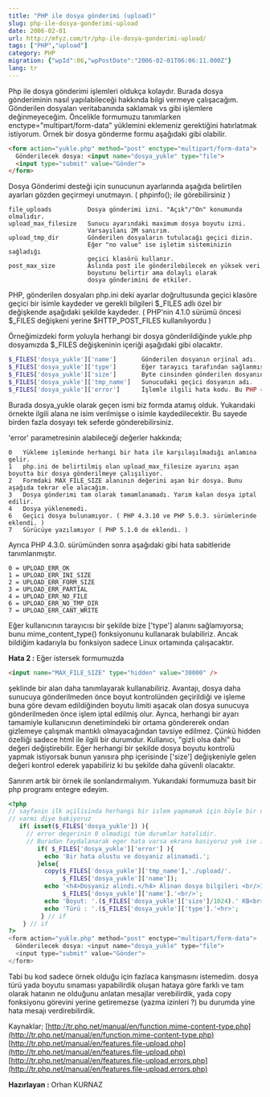 ```yaml
---
title: "PHP ile dosya gönderimi (upload)"
slug: php-ile-dosya-gonderimi-upload
date: 2006-02-01
url: http://mfyz.com/tr/php-ile-dosya-gonderimi-upload/
tags: ["PHP","upload"]
category: PHP
migration: {"wpId":86,"wpPostDate":"2006-02-01T06:06:11.000Z"}
lang: tr
---
```


Php ile dosya gönderimi işlemleri oldukça kolaydır. Burada dosya gönderiminin nasıl yapılabileceği hakkında bilgi vermeye çalışacağım. Gönderilen dosyaları veritabanında saklamak vs gibi işlemlere değinmeyeceğim. Öncelikle formumuzu tanımlarken enctype="multipart/form-data" yüklemini eklemeniz gerektiğini hatırlatmak istiyorum. Örnek bir dosya gönderme formu aşağıdaki gibi olabilir.
```html
<form action="yukle.php" method="post" enctype="multipart/form-data">
  Gönderilecek dosya: <input name="dosya_yukle" type="file">
  <input type="submit" value="Gönder">
</form>

```
Dosya Gönderimi desteği için sunucunun ayarlarında aşağıda belirtilen ayarları gözden geçirmeyi unutmayın. ( phpinfo(); ile görebilirsiniz )
```
file_uploads          Dosya gönderimi izni. "Açık"/"On" konumunda olmalıdır.
upload_max_filesize   Sunucu ayarındaki maximum dosya boyutu izni.
                      Varsayılanı 2M sanırım.
upload_tmp_dir        Gönderilen dosyaların tutulacağı geçici dizin. 
                      Eğer "no value" ise işletim sisteminizin sağladığı
                      geçici klasörü kullanır.
post_max_size         Aslında post ile gönderilebilecek en yüksek veri
                      boyutunu belirtir ama dolaylı olarak
                      dosya gönderimini de etkiler.

```
PHP, gönderilen dosyaları php.ini deki ayarlar doğrultusunda geçici klasöre geçici bir isimle kaydeder ve gerekli bilgileri $_FILES adlı özel bir değişkende aşağıdaki şekilde kaydeder. ( PHP'nin 4.1.0 sürümü öncesi $_FILES değişkeni yerine $HTTP_POST_FILES kullanılıyordu )

Örneğimizdeki form yoluyla herhangi bir dosya gönderildiğinde yukle.php dosyamızda $_FILES değişkeninin içeriği aşağıdaki gibi olacaktır.
```php
$_FILES['dosya_yukle']['name']       Gönderilen dosyanın orjinal adı.
$_FILES['dosya_yukle']['type']       Eğer tarayıcı tarafından sağlanmışsa dosyanın mime türü. ( örneğin: image/gif )
$_FILES['dosya_yukle']['size']       Byte cinsinden gönderilen dosyanın boyutu.
$_FILES['dosya_yukle']['tmp_name']   Sunucudaki geçici dosyanın adı.
$_FILES['dosya_yukle']['error']      İşlemle ilgili hata kodu. Bu PHP 4.2.0 ve sonrasında eklenmiştir.

```
Burada dosya_yukle olarak geçen ismi biz formda atamış olduk. Yukarıdaki örnekte ilgili alana ne isim verilmişse o isimle kaydedilecektir. Bu sayede birden fazla dosyayı tek seferde gönderebilirsiniz.

'error' parametresinin alabileceği değerler hakkında;
```
0   Yükleme işleminde herhangi bir hata ile karşılaşılmadığı anlamına gelir.
1   php.ini de belirtilmiş olan upload_max_filesize ayarını aşan boyutta bir dosya gönderilmeye çalışılıyor.
2   Formdaki MAX_FILE_SIZE alanının değerini aşan bir dosya. Bunu aşağıda tekrar ele alacağım.
3   Dosya gönderimi tam olarak tamamlanamadı. Yarım kalan dosya iptal edilir.
4   Dosya yüklenemedi.
6   Geçici dosya bulunamıyor. ( PHP 4.3.10 ve PHP 5.0.3. sürümlerinde eklendi. )
7   Sürücüye yazılamıyor ( PHP 5.1.0 de eklendi. )

```
Ayrıca PHP 4.3.0. sürümünden sonra aşağıdaki gibi hata sabitleride tanımlanmıştır.
```
0 = UPLOAD_ERR_OK
1 = UPLOAD_ERR_INI_SIZE
2 = UPLOAD_ERR_FORM_SIZE
3 = UPLOAD_ERR_PARTIAL
4 = UPLOAD_ERR_NO_FILE
6 = UPLOAD_ERR_NO_TMP_DIR
7 = UPLOAD_ERR_CANT_WRITE

```
Eğer kullanıcının tarayıcısı bir şekilde bize ['type'] alanını sağlamıyorsa; bunu mime_content_type() fonksiyonunu kullanarak bulabiliriz. Ancak bildiğim kadarıyla bu fonksiyon sadece Linux ortamında çalışacaktır.

**Hata 2 :** Eğer istersek formumuzda
```html
<input name="MAX_FILE_SIZE" type="hidden" value="30000" />
```
şeklinde bir alan daha tanımlayarak kullanabiliriz. Avantajı, dosya daha sunucuya gönderilmeden önce boyut kontrolünden geçirildiği ve işleme buna göre devam edildiğinden boyutu limiti aşacak olan dosya sunucuya gönderilmeden önce işlem iptal edilmiş olur. Ayrıca, herhangi bir ayarı tamamiyle kullanıcının denetimindeki bir ortama göndererek ondan gizlemeye çalışmak mantıklı olmayacağından tavsiye edilmez. Çünkü hidden özelliği sadece html ile ilgili bir durumdur. Kullanıcı, "gizli olsa dahi" bu değeri değiştirebilir. Eğer herhangi bir şekilde dosya boyutu kontrolü yapmak istiyorsak bunun yanısıra php içerisinde ['size'] değişkeniyle gelen değeri kontrol ederek yapabiliriz ki bu şekilde daha güvenli olacaktır.

Sanırım artık bir örnek ile sonlandırmalıyım. Yukarıdaki formumuza basit bir php programı entegre edeyim.
```php
<?php
// sayfanin ilk açilisinda herhangi bir islem yapmamak için böyle bir degisken
// varmi diye bakiyoruz
   if( isset($_FILES['dosya_yukle']) ){
     // error degerinin 0 olmadigi tüm durumlar hatalidir.
     // Buradan faydalanarak eger hata varsa ekrana basiyoruz yok ise isleme geçiyoruz.
        if( $_FILES['dosya_yukle']['error'] ){
          echo 'Bir hata olustu ve dosyaniz alinamadi.';
        }else{
          copy($_FILES['dosya_yukle']['tmp_name'],'./upload/'.
               $_FILES['dosya_yukle']['name']);
          echo '<h4>Dosyaniz alindi.</h4> Alinan dosya bilgileri <br/>Isim:'.
               $_FILES['dosya_yukle']['name'].'<br/>';
          echo 'Boyut: '.($_FILES['dosya_yukle']['size']/1024).' KB<br>';
          echo 'Türü : '.($_FILES['dosya_yukle']['type'].'<hr>';
         } // if
    } // if
?>
<form action="yukle.php" method="post" enctype="multipart/form-data">
  Gönderilecek dosya: <input name="dosya_yukle" type="file">
  <input type="submit" value="Gönder">
</form>

```
Tabi bu kod sadece örnek olduğu için fazlaca karışmasını istemedim. dosya türü yada boyutu sınaması yapabilirdik oluşan hataya göre farklı ve tam olarak hatanın ne olduğunu anlatan mesajlar verebilirdik, yada copy fonksiyonu görevini yerine getiremezse (yazma izinleri ?) bu durumda yine hata mesajı verdirebilirdik.

Kaynaklar; [http://tr.php.net/manual/en/function.mime-content-type.php](http://tr.php.net/manual/en/function.mime-content-type.php) [http://tr.php.net/manual/en/features.file-upload.php](http://tr.php.net/manual/en/features.file-upload.php) [http://tr.php.net/manual/en/features.file-upload.errors.php](http://tr.php.net/manual/en/features.file-upload.errors.php)

**Hazırlayan :** Orhan KURNAZ